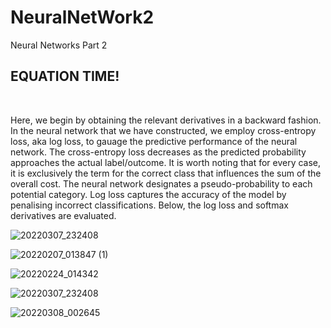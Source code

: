 # NeuralNetWork2
Neural Networks Part 2

<h2>EQUATION TIME!</h2>
<br>
 






Here, we begin by obtaining the relevant derivatives in a backward fashion. In the neural network that we have constructed, we employ cross-entropy loss, aka log loss, to gauage the predictive performance of the neural network. The cross-entropy loss decreases as the predicted probability approaches the actual label/outcome. It is worth noting that for every case, it is exclusively the term for the correct class that influences the sum of the overall cost. The neural network designates a pseudo-probability to each potential category. Log loss captures the accuracy of the model by penalising incorrect classifications. Below, the log loss and softmax derivatives are evaluated.


![20220307_232408](https://user-images.githubusercontent.com/81494595/157572621-35831cbc-2fec-4aad-843e-40c0016f3819.jpg)


![20220207_013847 (1)](https://user-images.githubusercontent.com/81494595/157786815-ae463354-24d2-43a2-b3c1-af2746d52cc4.jpg)



![20220224_014342](https://user-images.githubusercontent.com/81494595/157775039-86087f44-a224-4299-a611-4464e6925f0c.jpg)



![20220307_232408](https://user-images.githubusercontent.com/81494595/157572235-bfdbefb0-5fd5-4bbb-90f7-4f738dd18665.jpg)



![20220308_002645](https://user-images.githubusercontent.com/81494595/157570388-5c1da4e8-aa5d-4fd4-b48c-f7d9e464f3b0.jpg)
